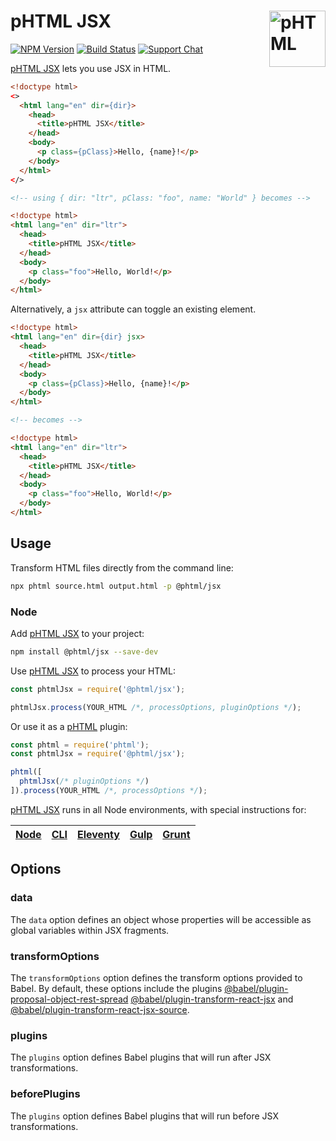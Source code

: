 # pHTML JSX [<img src="https://phtml.io/logo.svg" alt="pHTML" width="90" height="90" align="right">][phtml]

[![NPM Version][npm-img]][npm-url]
[![Build Status][cli-img]][cli-url]
[![Support Chat][git-img]][git-url]

[pHTML JSX] lets you use JSX in HTML.

```html
<!doctype html>
<>
  <html lang="en" dir={dir}>
    <head>
      <title>pHTML JSX</title>
    </head>
    <body>
      <p class={pClass}>Hello, {name}!</p>
    </body>
  </html>
</>

<!-- using { dir: "ltr", pClass: "foo", name: "World" } becomes -->

<!doctype html>
<html lang="en" dir="ltr">
  <head>
    <title>pHTML JSX</title>
  </head>
  <body>
    <p class="foo">Hello, World!</p>
  </body>
</html>
```

Alternatively, a `jsx` attribute can toggle an existing element.

```html
<!doctype html>
<html lang="en" dir={dir} jsx>
  <head>
    <title>pHTML JSX</title>
  </head>
  <body>
    <p class={pClass}>Hello, {name}!</p>
  </body>
</html>

<!-- becomes -->

<!doctype html>
<html lang="en" dir="ltr">
  <head>
    <title>pHTML JSX</title>
  </head>
  <body>
    <p class="foo">Hello, World!</p>
  </body>
</html>
```

## Usage

Transform HTML files directly from the command line:

```bash
npx phtml source.html output.html -p @phtml/jsx
```

### Node

Add [pHTML JSX] to your project:

```bash
npm install @phtml/jsx --save-dev
```

Use [pHTML JSX] to process your HTML:

```js
const phtmlJsx = require('@phtml/jsx');

phtmlJsx.process(YOUR_HTML /*, processOptions, pluginOptions */);
```

Or use it as a [pHTML] plugin:

```js
const phtml = require('phtml');
const phtmlJsx = require('@phtml/jsx');

phtml([
  phtmlJsx(/* pluginOptions */)
]).process(YOUR_HTML /*, processOptions */);
```

[pHTML JSX] runs in all Node environments, with special instructions for:

| [Node](INSTALL.md#node) | [CLI](INSTALL.md#phtml-cli) | [Eleventy](INSTALL.md#eleventy) | [Gulp](INSTALL.md#gulp) | [Grunt](INSTALL.md#grunt) |
| --- | --- | --- | --- | --- |

## Options

### data

The `data` option defines an object whose properties will be accessible as
global variables within JSX fragments.

### transformOptions

The `transformOptions` option defines the transform options provided to Babel.
By default, these options include the plugins 
[@babel/plugin-proposal-object-rest-spread](https://babeljs.io/docs/en/next/babel-plugin-proposal-object-rest-spread.html)
[@babel/plugin-transform-react-jsx](https://babeljs.io/docs/en/next/babel-plugin-transform-react-jsx.html)
and
[@babel/plugin-transform-react-jsx-source](https://babeljs.io/docs/en/next/babel-plugin-transform-react-jsx-source.html).

### plugins

The `plugins` option defines Babel plugins that will run after JSX
transformations.

### beforePlugins

The `plugins` option defines Babel plugins that will run before JSX
transformations.

[cli-img]: https://img.shields.io/travis/phtmlorg/phtml-jsx.svg
[cli-url]: https://travis-ci.org/phtmlorg/phtml-jsx
[git-img]: https://img.shields.io/badge/support-chat-blue.svg
[git-url]: https://gitter.im/phtmlorg/phtml
[npm-img]: https://img.shields.io/npm/v/@phtml/jsx.svg
[npm-url]: https://www.npmjs.com/package/@phtml/jsx

[pHTML]: https://github.com/phtmlorg/phtml
[pHTML JSX]: https://github.com/phtmlorg/phtml-jsx
